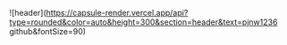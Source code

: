 ![header](https://capsule-render.vercel.app/api?type=rounded&color=auto&height=300&section=header&text=pjnw1236 github&fontSize=90)
